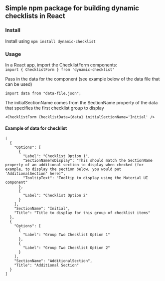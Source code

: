 ## Simple npm package for building dynamic checklists in React

### Install

Install using `npm install dynamic-checklist`

### Usage 

In a React app, import the ChecklistForm components:  
`import { ChecklistForm } from 'dynamic-checklist'`

Pass in the data for the component (see example below of the data file that can be used)

`import data from "data-file.json";`

The initialSectionName comes from the SectionName property of the data that specifies the first checklist group to display

`<ChecklistForm ChecklistData={data} initialSectionName='Initial' />`

#### Example of data for checklist

```
[
  {
    "Options": [
      {
        "Label": "Checklist Option 1",
        "SectionNameToDisplay": "This should match the SectionName property of an additional section to display when checked (for example, to display the section below, you would put 'AdditionalSection' here)",
        "TooltipText": "Tooltip to display using the Material UI component"
      },
      {
        "Label": "Checklist Option 2"
      }
    ],
    "SectionName": "Initial",
    "Title": "Title to display for this group of checklist items"
  },
  {
    "Options": [
      {
        "Label": "Group Two Checklist Option 1"
      },
      {
        "Label": "Group Two Checklist Option 2"
      }
    ],
    "SectionName": "AdditionalSection",
    "Title": "Additional Section"
  }
]
```